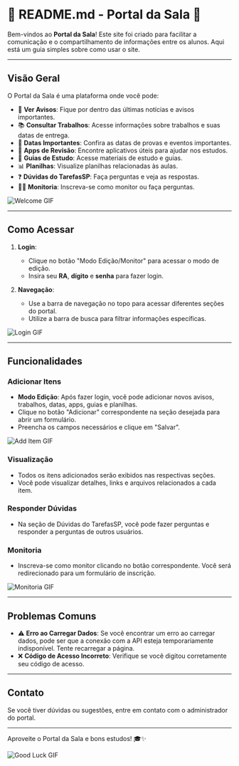 # 🎉 README.md - Portal da Sala 🎉

Bem-vindos ao **Portal da Sala**! Este site foi criado para facilitar a comunicação e o compartilhamento de informações entre os alunos. Aqui está um guia simples sobre como usar o site.

---

## Visão Geral

O Portal da Sala é uma plataforma onde você pode:

- 📢 **Ver Avisos**: Fique por dentro das últimas notícias e avisos importantes.
- 📚 **Consultar Trabalhos**: Acesse informações sobre trabalhos e suas datas de entrega.
- 📅 **Datas Importantes**: Confira as datas de provas e eventos importantes.
- 📱 **Apps de Revisão**: Encontre aplicativos úteis para ajudar nos estudos.
- 📖 **Guias de Estudo**: Acesse materiais de estudo e guias.
- 📊 **Planilhas**: Visualize planilhas relacionadas às aulas.
- ❓ **Dúvidas do TarefasSP**: Faça perguntas e veja as respostas.
- 👩‍🏫 **Monitoria**: Inscreva-se como monitor ou faça perguntas.

![Welcome GIF](https://media.giphy.com/media/3o7aD2sa1g0g8g0g8I/giphy.gif)

---

## Como Acessar

1. **Login**: 
   - Clique no botão "Modo Edição/Monitor" para acessar o modo de edição.
   - Insira seu **RA**, **dígito** e **senha** para fazer login.

2. **Navegação**:
   - Use a barra de navegação no topo para acessar diferentes seções do portal.
   - Utilize a barra de busca para filtrar informações específicas.

![Login GIF](https://media.giphy.com/media/3o7aD2sa1g0g8g0g8I/giphy.gif)

---

## Funcionalidades

### Adicionar Itens

- **Modo Edição**: Após fazer login, você pode adicionar novos avisos, trabalhos, datas, apps, guias e planilhas.
- Clique no botão "Adicionar" correspondente na seção desejada para abrir um formulário.
- Preencha os campos necessários e clique em "Salvar".

![Add Item GIF](https://media.giphy.com/media/3o7aD2sa1g0g8g0g8I/giphy.gif)

### Visualização

- Todos os itens adicionados serão exibidos nas respectivas seções.
- Você pode visualizar detalhes, links e arquivos relacionados a cada item.

### Responder Dúvidas

- Na seção de Dúvidas do TarefasSP, você pode fazer perguntas e responder a perguntas de outros usuários.

### Monitoria

- Inscreva-se como monitor clicando no botão correspondente. Você será redirecionado para um formulário de inscrição.

![Monitoria GIF](https://media.giphy.com/media/3o7aD2sa1g0g8g0g8I/giphy.gif)

---

## Problemas Comuns

- ⚠️ **Erro ao Carregar Dados**: Se você encontrar um erro ao carregar dados, pode ser que a conexão com a API esteja temporariamente indisponível. Tente recarregar a página.
- ❌ **Código de Acesso Incorreto**: Verifique se você digitou corretamente seu código de acesso.

---

## Contato

Se você tiver dúvidas ou sugestões, entre em contato com o administrador do portal.

---

Aproveite o Portal da Sala e bons estudos! 🎓✨

![Good Luck GIF](https://media.giphy.com/media/3o7aD2sa1g0g8g0g8I/giphy.gif)
